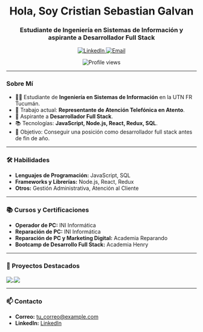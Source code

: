 <h1 align="center">Hola, Soy Cristian Sebastian Galvan</h1>
<h3 align="center">Estudiante de Ingeniería en Sistemas de Información y aspirante a Desarrollador Full Stack</h3>

<p align="center">
  <a href="https://www.linkedin.com/in/tu-perfil">
    <img src="https://img.shields.io/badge/LinkedIn-0077B5?style=for-the-badge&logo=linkedin&logoColor=white" alt="LinkedIn">
  </a>
  <a href="mailto:tu_correo@example.com">
    <img src="https://img.shields.io/badge/Email-D14836?style=for-the-badge&logo=gmail&logoColor=white" alt="Email">
  </a>
</p>

<p align="center">
  <img src="https://komarev.com/ghpvc/?username=tu-usuario&style=flat-square&color=blue" alt="Profile views">
</p>

---

### Sobre Mí

- 👨‍🎓 Estudiante de **Ingeniería en Sistemas de Información** en la UTN FR Tucumán.
- 💼 Trabajo actual: **Representante de Atención Telefónica en Atento**.
- 🚀 Aspirante a **Desarrollador Full Stack**.
- 📚 Tecnologías: **JavaScript, Node.js, React, Redux, SQL**.
- 🌟 Objetivo: Conseguir una posición como desarrollador full stack antes de fin de año.

---

### 🛠️ Habilidades

- **Lenguajes de Programación:** JavaScript, SQL
- **Frameworks y Librerías:** Node.js, React, Redux
- **Otros:** Gestión Administrativa, Atención al Cliente

---

### 📚 Cursos y Certificaciones

- **Operador de PC:** INI Informática
- **Reparación de PC:** INI Informática
- **Reparación de PC y Marketing Digital:** Academia Reparando
- **Bootcamp de Desarrollo Full Stack:** Academia Henry

---

### 🌟 Proyectos Destacados

<a href="https://github.com/tu-usuario/proyecto-drivers">
  <img align="center" src="https://github-readme-stats.vercel.app/api/pin/?username=tu-usuario&repo=proyecto-drivers&theme=radical" />
</a>

<a href="https://github.com/tu-usuario/proyecto-ecommerce">
  <img align="center" src="https://github-readme-stats.vercel.app/api/pin/?username=tu-usuario&repo=proyecto-ecommerce&theme=radical" />
</a>

---

### 📫 Contacto

- **Correo:** [tu_correo@example.com](mailto:tu_correo@example.com)
- **LinkedIn:** [LinkedIn](https://www.linkedin.com/in/tu-perfil)


